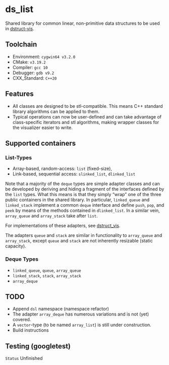 # ds_list
Shared library for common linear, non-primitive data structures to be used in [dstruct-vis](https://github.com/Henchel-Santillan/dstruct-vis). 

## Toolchain
* Environment: `cygwin64 v3.2.0`
* CMake: `v3.19.2`
* Compiler: `gcc 10`
* Debugger: `gdb v9.2`
* CXX_Standard: `C++20`

## Features
* All classes are designed to be stl-compatible. This means C++ standard library algorithms can be applied to them.
* Typical operations can now be user-defined and can take advantage of class-specific iterators and stl algorithms, making wrapper classes for the visualizer easier to write. 


## Supported containers
### List-Types
* Array-based, random-access: `list` (fixed-size), 
* Link-based, sequential access: `slinked_list`, `dlinked_list`

Note that a majority of the `deque` types are simple adapter classes and can be developed by deriving and hiding a fragment of the interfaces defined by the `list` types. What this means is that they simply “wrap” one of the three public containers in the shared library. In particular, `linked_queue` and `linked_stack` implement a common `deque` interface and define `push`, `pop`, and `peek` by means of the methods contained in `dlinked_list`. In a similar vein, `array_queue` and `array_stack` take after `list`. 

For implementations of these adapters, see [dstruct_vis](https://github.com/Henchel-Santillan/dstruct-vis).

The adapters `queue` and `stack` are similar in functionality to `array_queue` and `array_stack`, except `queue` and `stack` are not inherently resizable (static capacity).

### Deque Types
* `linked_queue`, `queue`, `array_queue`
* `linked_stack`, `stack`, `array_stack`
* `array_deque`

## TODO
* Append `dsl` namespace (namespace refactor)
* The adapter `array_deque` has numerous variations and is not (yet) covered.
* A `vector`-type (to be named `array_list`) is still under construction.
* Build instructions

## Testing (googletest)
`Status` Unfinished

